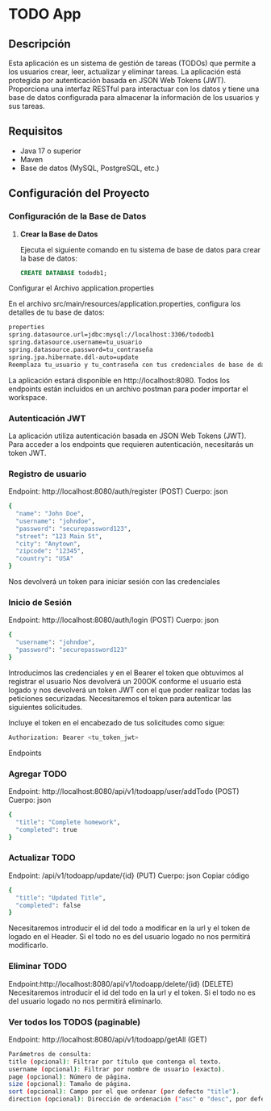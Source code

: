 # TODO App

## Descripción

Esta aplicación es un sistema de gestión de tareas (TODOs) que permite a los usuarios crear, leer, actualizar y eliminar tareas. La aplicación está protegida por autenticación basada en JSON Web Tokens (JWT). Proporciona una interfaz RESTful para interactuar con los datos y tiene una base de datos configurada para almacenar la información de los usuarios y sus tareas.

## Requisitos

- Java 17 o superior
- Maven
- Base de datos (MySQL, PostgreSQL, etc.)

## Configuración del Proyecto

### Configuración de la Base de Datos

1. **Crear la Base de Datos**

   Ejecuta el siguiente comando en tu sistema de base de datos para crear la base de datos:

   ```sql
   CREATE DATABASE tododb1;
Configurar el Archivo application.properties

En el archivo src/main/resources/application.properties, configura los detalles de tu base de datos:
```sh
properties
spring.datasource.url=jdbc:mysql://localhost:3306/tododb1
spring.datasource.username=tu_usuario
spring.datasource.password=tu_contraseña
spring.jpa.hibernate.ddl-auto=update
Reemplaza tu_usuario y tu_contraseña con tus credenciales de base de datos.
```

La aplicación estará disponible en http://localhost:8080.
Todos los endpoints están incluidos en un archivo postman para poder importar el workspace.

### Autenticación JWT
La aplicación utiliza autenticación basada en JSON Web Tokens (JWT). Para acceder a los endpoints que requieren autenticación, necesitarás un token JWT.

### Registro de usuario
Endpoint:
http://localhost:8080/auth/register (POST)
Cuerpo:
json
```sh
{
  "name": "John Doe",
  "username": "johndoe",
  "password": "securepassword123",
  "street": "123 Main St",
  "city": "Anytown",
  "zipcode": "12345",
  "country": "USA"
}
```
Nos devolverá un token para iniciar sesión con las credenciales

### Inicio de Sesión
Endpoint:
http://localhost:8080/auth/login (POST)
Cuerpo:
json
```sh
{
  "username": "johndoe",
  "password": "securepassword123"
}
```
Introducimos las credenciales y en el Bearer el token que obtuvimos al registrar el usuario
Nos devolverá un 200OK conforme el usuario está logado y nos devolverá un token JWT con el que poder realizar todas las peticiones securizadas.
Necesitaremos el token para autenticar las siguientes solicitudes.

Incluye el token en el encabezado de tus solicitudes como sigue:

```sh
Authorization: Bearer <tu_token_jwt>
```

Endpoints
### Agregar TODO
Endpoint: http://localhost:8080/api/v1/todoapp/user/addTodo (POST)
Cuerpo:
json
```sh
{
  "title": "Complete homework",
  "completed": true
}
```
### Actualizar TODO
Endpoint: /api/v1/todoapp/update/{id} (PUT)
Cuerpo:
json
Copiar código
```sh
{
  "title": "Updated Title",
  "completed": false
}
```
Necesitaremos introducir el id del todo a modificar en la url y el token de logado en el Header. Si el todo no es del usuario logado no nos permitirá modificarlo.

### Eliminar TODO
Endpoint:http://localhost:8080/api/v1/todoapp/delete/{id} (DELETE)
Necesitaremos introducir el id del todo en la url y el token. Si el todo no es del usuario logado no nos permitirá eliminarlo.

### Ver todos los TODOS (paginable)
Endpoint: http://localhost:8080/api/v1/todoapp/getAll (GET)
```sh
Parámetros de consulta:
title (opcional): Filtrar por título que contenga el texto.
username (opcional): Filtrar por nombre de usuario (exacto).
page (opcional): Número de página.
size (opcional): Tamaño de página.
sort (opcional): Campo por el que ordenar (por defecto "title").
direction (opcional): Dirección de ordenación ("asc" o "desc", por defecto "asc").
```


